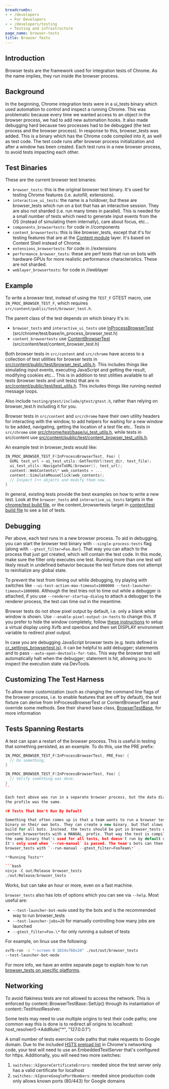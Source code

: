 ```yaml
---
breadcrumbs:
- - /developers
  - For Developers
- - /developers/testing
  - Testing and infrastructure
page_name: browser-tests
title: Browser Tests
---
```


## Introduction

Browser tests are the framework used for integration tests of Chrome. As the
name implies, they run inside the browser process.

## Background

In the beginning, Chrome integration tests were in a ui_tests binary which used
automation to control and inspect a running Chrome. This was problematic because
every time we wanted access to an object in the browser process, we had to add
new automation hooks. It also made debugging hard because two processes had to
be debugged (the test process and the browser process). In response to this,
browser_tests was added. This is a binary which has the Chrome code compiled
into it, as well as test code. The test code runs after browser process
initialization and after a window has been created. Each test runs in a new
browser process, to avoid tests impacting each other.

## Test Binaries

These are the current browser test binaries:

*   `browser_tests`: this is the original browser test binary. It's used
            for testing Chrome features (i.e. autofill, extensions).
*   `interactive_ui_tests`: the name is a holdover, but these are
            browser_tests which run on a bot that has an interactive session.
            They are also not sharded (i.e. run many times in parallel). This is
            needed for a small number of tests which need to generate input
            events from the OS (instead of simulating them internally), care
            about focus, etc...
*   `components_browsertests`: for code in //components
*   `content_browsertests`: this is like browser_tests, except that it's
            for testing features that are at the [Content
            module](/developers/content-module) layer. It's based on Content
            Shell instead of Chrome.
*   `extensions_browsertests`: for code in //extensions
*   `performance_browser_tests`: these are perf tests that run on bots
            with hardware GPUs for more realistic performance characteristics.
            These are not sharded.
*   `weblayer_browsertests`: for code in //weblayer

## Example

To write a browser test, instead of using the `TEST_F` GTEST macro, use
`IN_PROC_BROWSER_TEST_F`, which requires `src/content/public/test/browser_test.h`.

The parent class of the test depends on which binary it's in:

*   `browser_tests` and `interactive_ui_tests` use
            [InProcessBrowserTest](http://src.chromium.org/viewvc/chrome/trunk/src/chrome/test/base/in_process_browser_test.h?revision=HEAD&view=markup)
            (src/chrome/test/base/in_process_browser_test.h)
*   `content_browsertests` use
            [ContentBrowserTest](http://src.chromium.org/viewvc/chrome/trunk/src/content/test/content_browser_test.h?view=markup)
            (src/content/test/content_browser_test.h)

Both browser tests in `src/content` and `src/chrome` have access to a collection of
test utilities for browser tests in
[src/content/public/test/browser_test_utils.h](https://cs.chromium.org/chromium/src/content/public/test/browser_test_utils.h).
This includes things like simulating input events, executing JavaScript and
getting the result, modifying cookies etc... This is in addition to test
utilities available to all tests (browser tests and unit tests) that are in
[src/content/public/test/test_utils.h](https://cs.chromium.org/chromium/src/content/public/test/test_utils.h).
This includes things like running nested message loops.

Also include `testing/gtest/include/gtest/gtest.h`, rather than relying on
browser_test.h including it for you.

Browser tests in `src/content` and `src/chrome` have their own utility headers for
interacting with the window, to add helpers for waiting for a new window to be
added, navigating, getting the location of a test file etc.. Tests in `src/chrome`
use
[src/chrome/test/base/ui_test_utils.h](https://cs.chromium.org/chromium/src/chrome/test/base/ui_test_utils.h),
while tests in src/content use
[src/content/public/test/content_browser_test_utils.h](https://cs.chromium.org/chromium/src/content/public/test/content_browser_test_utils.h).

An example test in browser_tests would like:

```c++
IN_PROC_BROWSER_TEST_F(InProcessBrowserTest, Foo) {
  GURL test_url = ui_test_utils::GetTestUrl(test_dir, test_file);
  ui_test_utils::NavigateToURL(browser(), test_url);
  content::WebContents\* web_contents = ...
  content::SimulateMouseClick(web_contents);
  // Inspect C++ objects and modify them now.
}
```

In general, existing tests provide the best examples on how to write a new test.
Look at the `browser_tests` and `interactive_ui_tests` targets in the [chrome/test
build
file](https://chromium.googlesource.com/chromium/src/+/HEAD/chrome/test/BUILD.gn),
or the content_browsertests target in [content/test build
file](https://chromium.googlesource.com/chromium/src/+/HEAD/content/test/BUILD.gn)
to see a list of tests.

## Debugging

Per above, each test runs in a new browser process. To aid in debugging, you can
start the browser test binary with `--single-process-tests` flag (along with
`--gtest_filter=Foo.Bar`). That way you can attach to the process that just got
created, which will contain the test code. In this mode, make sure the filter
only executes one test. Running more than one test will likely result in
undefined behavior because the test fixture does not attempt to reinitialize any
global state.

To prevent the test from timing out while debugging, try playing with switches
like `--ui-test-action-max-timeout=1000000 --test-launcher-timeout=1000000`.
Although the test tries not to time out while a debugger is attached, if you use
`--renderer-startup-dialog` to attach a debugger to the renderer process, the test
can time out in the meantime.

Browser tests do not show pixel output by default, i.e. only a blank white
window is shown. Use `--enable-pixel-output-in-tests` to change this. If you
prefer to hide the window completely, follow [these
instructions](https://chromium.googlesource.com/chromium/src/+/main/docs/linux/debugging.md#to-replicate-window-manager-setup-on-the-bots)
to setup a virtual display using Xvfb and openbox and then set DISPLAY
environment variable to redirect pixel output.

In case you are debugging JavaScript browser tests (e.g. tests defined in
[cr_settings_browsertest.js](https://source.chromium.org/chromium/chromium/src/+/HEAD:chrome/test/data/webui/settings/cr_settings_browsertest.js)),
it can be helpful to add debugger; statements and to pass
`--auto-open-devtools-for-tabs`. This way the browser test will automatically halt
when the debugger; statement is hit, allowing you to inspect the execution state
via DevTools.

## Customizing The Test Harness

To allow more customization (such as changing the command line flags of the
browser process, i.e. to enable features that are off by default), the test
fixture can derive from InProcessBrowserTest or ContentBrowserTest and override
some methods. See their shared base class,
[BrowserTestBase](https://chromium.googlesource.com/chromium/src/+/HEAD/content/public/test/browser_test_base.h),
for more information

## Tests Spanning Restarts

A test can span a restart of the browser process. This is useful in testing that
something persisted, as an example. To do this, use the PRE prefix:

```c++
IN_PROC_BROWSER_TEST_F(InProcessBrowserTest, PRE_Foo) {
  // Do something.
}
```

```c++
IN_PROC_BROWSER_TEST_F(InProcessBrowserTest, Foo) {
  // Verify something was done.
}
``

Each test above was run in a separate browser process, but the data directory of
the profile was the same.

## Tests That Don't Run By Default

Something that often comes up is that a team wants to run a browser test based
binary on their own bots. They can create a new binary, but that slows down the
build for all bots. Instead, the tests should be put in browser_tests or
content_browsertests with a MANUAL_ prefix. That way the test is compiled into
the same binary that's used for all tests, but doesn't run by default on bots.
It's only used when `--run-manual` is passed. The team's bots can then run
browser_tests with `--run-manual --gtest_filter=FooTeam\*` .

**Running Tests**

```bash
ninja -C out/Release browser_tests
./out/Release/browser_tests
```

Works, but can take an hour or more, even on a fast machine.

`browser_tests` also has lots of options which you can see via `--help`. Most useful
are:

*   `--test-launcher-bot-mode` used by the bots and is the recommended way to run
browser_tests
*   `--test-launcher-jobs=20` for manually controlling how many jobs are launched
*   `--gtest_filter=Foo.\*` for only running a subset of tests

For example, on linux use the following:

```bash
xvfb-run -s "-screen 0 1024x768x24" ./out/out/browser_tests
--test-launcher-bot-mode
```

For more info, we have an entire separate page to explain how to run
[browser_tests on specific
platforms](http://www.chromium.org/developers/testing/running-tests#TOC-Running-basic-tests).

## Networking

To avoid flakiness tests are not allowed to access the network. This is enforced
by content::BrowserTestBase::SetUp() through its instantiation of
content::TestHostResolver.

Some tests may need to use multiple origins to test their code paths; one common
way this is done is to redirect all origins to localhost:
host_resolver()-&gt;AddRule("\*", "127.0.0.1")

A small number of tests exercise code paths that make requests to Google domain.
Due to the included [HSTS preload list](https://hstspreload.org/) in Chrome's
networking code, your test will need to use an EmbeddedTestServer that's
configured for https. Additionally, you will need two more switches:

1.  `switches::kIgnoreCertificateErrors`: needed since the test server
            only has a valid certificate for localhost
2.  `switches::kIgnoreGooglePortNumbers`: needed since production code
            only allows known ports (80/443) for Google domains
